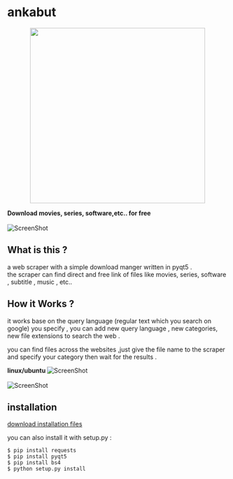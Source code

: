 # ankabut
<div align="center">
<img src="https://i.imgur.com/LUHa4uV.jpg" width="400" />
<br>
</div>


<b>Download movies, series, software,etc.. for free</b><br><br>
![ScreenShot](https://github.com/MrSmiler/ankabut/blob/master/resources/ankabut_demo2.gif)
<br>
## What is this ?


a web scraper with a simple download manger written in pyqt5 .<br>
the scraper can find direct and free link of files like movies, series, software , subtitle , music , etc..<br>

## How it Works ?
it works base on the query language (regular text which you search on google) you specify , you can add new query language , new categories, new file extensions to search the web .<br>

you can find files across the websites ,just give the file name to the scraper and specify your category then wait for the results . 

<b> linux/ubuntu </b>
![ScreenShot](https://i.imgur.com/uWpBXP8.png)<br><br>
![ScreenShot](https://i.imgur.com/w9sDap8.png)
<br>
## installation

<a href='https://github.com/MrSmiler/ankabut/releases/'>download installation files</a>

you can also install it with setup.py :<br>

```
$ pip install requests
$ pip install pyqt5
$ pip install bs4
$ python setup.py install
```


